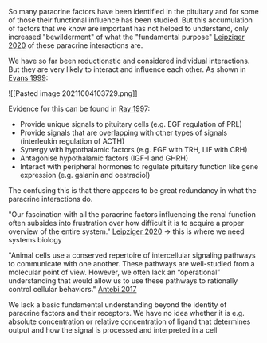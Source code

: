 So many paracrine factors have been identified in the pituitary and for some of those their functional influence has been studied. But this accumulation of factors that we know are important has not helped to understand, only increased "bewilderment" of what the "fundamental purpose" [Leipziger 2020](https://doi.org/10.1152/physrev.00014.2019) of these paracrine interactions are.

We have so far been reductionstic and considered individual interactions. But they are very likely to interact and influence each other. As shown in [Evans 1999](https://doi.org/10.1210/edrv.20.1.0355):

![[Pasted image 20211004103729.png]]

Evidence for this can be found in [Ray 1997](https://doi.org/10.1210/edrv.18.2.0297):
- Provide unique signals to pituitary cells (e.g. EGF regulation of PRL)
- Provide signals that are overlapping with other types of signals (interleukin regulation of ACTH)
- Synergy with hypothalamic factors (e.g. FGF with TRH, LIF with CRH)
- Antagonise hypothalamic factors (IGF-I and GHRH)
- Interact with peripheral hormones to regulate pituitary function like gene expression (e.g. galanin and oestradiol)

The confusing this is that there appears to be great redundancy in what the paracrine interactions do.

"Our fascination with all the paracrine factors influencing the renal function often subsides into frustration over how difficult it is to acquire a proper overview of the entire system." [Leipziger 2020](https://doi.org/10.1152/physrev.00014.2019) -> this is where we need systems biology

"Animal cells use a conserved repertoire of intercellular signaling pathways to communicate with one another. These pathways are well-studied from a molecular point of view. However, we often lack an “operational” understanding that would allow us to use these pathways to rationally control cellular behaviors." [Antebi 2017](https://doi.org/10.1016/j.coisb.2016.12.003)

We lack a basic fundamental understanding beyond the identity of paracrine factors and their receptors. We have no idea whether it is e.g. absolute concentration or relative concentration of ligand that determines output and how the signal is processed and interpreted in a cell